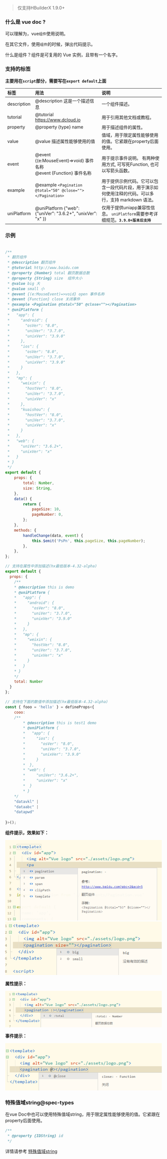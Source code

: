> 仅支持HBuilderX 1.9.0+

### 什么是 vue doc ?

可以理解为，vue`组件`使用说明。

在其它文件，使用`组件`的时候，弹出代码提示。

什么是组件？组件是可复用的 Vue 实例，且带有一个名字。

### 支持的标签

**主要用在`script`部分，需要写在`export default`上面**

| 标签        | 用法                                                                    | 说明                                                                                                 |
| :---------- | :---------------------------------------------------------------------- | :--------------------------------------------------------------------------------------------------- |
| description | @description 这是一个描述信息                                           | 一个组件描述。                                                                                       |
| tutorial    | @tutorial <https://www.dcloud.io>                                       | 用于引用其他文档或教程。                                                                             |
| property    | @property {type} name                                                   | 用于描述组件的属性。                                                                                 |
| value       | @value 描述属性能够使用的值                                             | 值域，用于限定属性能够使用的值。它紧跟在property后面使用。                                           |
| event       | @event {(e:MouseEvent)=>void} 事件名称 </br> @event {Function} 事件名称 | 用于提示事件说明。 有两种使用方式, 可写死Function, 也可以写箭头函数。                                |
| example     | @example `<Pagination @total="50" @close=""></Pagination>`              | 用于提供示例代码。它可以包含一段代码片段，用于演示如何使用注释的代码。可以多行，支持 markdown 语法。 |
| uniPlatform | @uniPlatform {"web": {"uniVer": "3.6.2+", "unixVer": "x" }}             | 仅用于提供uniapp兼容性信息。 `uniPlatform`需要参考详细规范。**`3.9.0+版本后支持`**                   |

### 示例

```javascript

/**
 * 翻页组件
 * @description 翻页组件
 * @tutorial http://www.baidu.com
 * @property {Number} total 翻页数据总数
 * @property {String} size  组件大小
 * @value big 大
 * @value small 小
 * @event {(e:MouseEvent)=>void} open 事件名称
 * @event {Function} close 关闭事件
 * @example <Pagination @total="50" @close=""></Pagination>
 * @uniPlatform {
 *   "app": {
 *     "android": {
 *       "osVer": "8.0",
 *       "uniVer": "3.7.0",
 *       "unixVer": "3.9.0"
 *     },
 *     "ios": {
 *       "osVer": "8.0",
 *       "uniVer": "3.7.0",
 *       "unixVer": "3.9.0"
 *     }
 *   },
 *   "mp": {
 *     "weixin": {
 *       "hostVer": "8.0",
 *       "uniVer": "3.7.0",
 *       "unixVer": "x"
 *     },
 *     "kuaishou": {
 *       "hostVer": "8.0",
 *       "uniVer": "3.7.0",
 *       "unixVer": "x"
 *     }
 *   },
 *   "web": {
 *     "uniVer": "3.6.2+",
 *     "unixVer": "x"
 *   }
 * }
 */
export default {
    props: {
        total: Number,
        size: String,
    },
    data() {
        return {
            pageSize: 10,
            pageNumber: 0,
        };
    },
    methods: {
        handleChange(data, event) {
            this.$emit('PsPn', this.pageSize, this.pageNumber);
        },
    },
};

```

```javascript
// 支持在属性中添加描述(hx最低版本-4.32-alpha)
export default {
  props: {
    /**
    * @description this is demo
    * @uniPlatform {
    *   "app": {
    *     "android": {
    *       "osVer": "8.0",
    *       "uniVer": "3.7.0",
    *       "unixVer": "3.9.0"
    *     }
    *   },
    *   "mp": {
    *     "weixin": {
    *       "hostVer": "8.0",
    *       "uniVer": "3.7.0",
    *       "unixVer": "x"
    *     }
    *   }
    * }
    */
    total: Number
  }
};
```

```javascript
// 支持在下面的数值中添加描述(hx最低版本-4.32-alpha)
const { fooo = 'hello' } = defineProps<{
    cooo:
    /**
        * @description this is test1 demo
        * @uniPlatform {
        *   "app": {
        *     "ios": {
        *       "osVer": "8.0",
        *       "uniVer": "3.7.0",
        *       "unixVer": "3.9.0"
        *     }
        *  },
        * "web": {
        *     "uniVer": "3.6.2+",
        *     "unixVer": "x"
        *  }
        * }
    */
    "datavkl" |
    "dataabc" |
    "datapwd"

}>();
```

**组件提示，效果如下：**

<img src="/static/snapshots/tutorial/vuedoc/vuedoc_1.png" />

<img src="/static/snapshots/tutorial/vuedoc/vuedoc_2.png" />


**属性提示：**

<img src="/static/snapshots/tutorial/vuedoc/vuedoc_3.png" />


**事件提示：**

<img src="/static/snapshots/tutorial/vuedoc/vuedoc_4.png" />


### 特殊值域string@spec-types
在vue Doc中也可以使用特殊值域string，用于限定属性能够使用的值。它紧跟在property后面使用。
```javascript
/**
 * @property {IDString} id
 */
```

详情请参考 [特殊值域string](https://uniapp.dcloud.net.cn/uts/data-type.html#ide-string)
